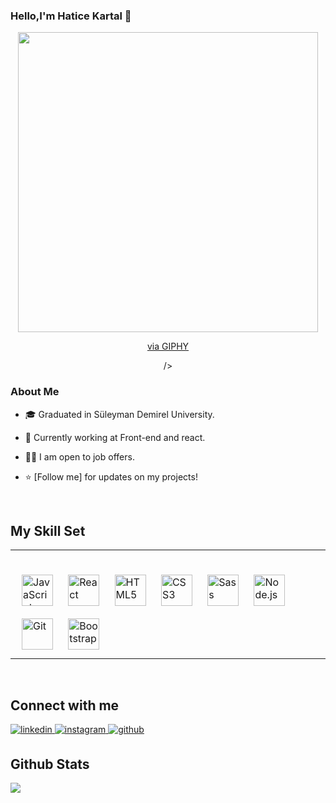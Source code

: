 ### Hello,I'm Hatice Kartal 👋  
<div align="center">
<img src="https://giphy.com/embed/4GaHBQh3f4jBEpbQvP" width="480" height="480" frameBorder="0" class="giphy-embed" allowFullScreen><p><a href="https://giphy.com/gifs/shecodesio-swipe-up-computer-congratulations-4GaHBQh3f4jBEpbQvP">via GIPHY</a></p>/>
</div>  
  

### <div align="left">About Me
</div>  
  

-  🎓 Graduated in Süleyman Demirel University.  
  

-  💼 Currently working at Front-end and react.  
  

- 🤝🏻 I am open to job offers.
  
- ⭐️ [Follow me] for updates on my projects!

  

<br/>  


## My Skill Set  
<table><tr><td valign="top" width="33%">



###   
<div align="left">  
<a href="https://www.javascript.com/" target="_blank"><img style="margin: 10px" src="https://profilinator.rishav.dev/skills-assets/javascript-original.svg" alt="JavaScript" height="50" /></a>  
<a href="https://reactjs.org/" target="_blank"><img style="margin: 10px" src="https://profilinator.rishav.dev/skills-assets/react-original-wordmark.svg" alt="React" height="50" /></a>  
<a href="https://en.wikipedia.org/wiki/HTML5" target="_blank"><img style="margin: 10px" src="https://profilinator.rishav.dev/skills-assets/html5-original-wordmark.svg" alt="HTML5" height="50" /></a>  
<a href="https://www.w3schools.com/css/" target="_blank"><img style="margin: 10px" src="https://profilinator.rishav.dev/skills-assets/css3-original-wordmark.svg" alt="CSS3" height="50" /></a>  
<a href="https://sass-lang.com/" target="_blank"><img style="margin: 10px" src="https://profilinator.rishav.dev/skills-assets/sass-original.svg" alt="Sass" height="50" /></a>  
<a href="https://nodejs.org/" target="_blank"><img style="margin: 10px" src="https://profilinator.rishav.dev/skills-assets/nodejs-original-wordmark.svg" alt="Node.js" height="50" /></a>  
<a href="https://github.com/" target="_blank"><img style="margin: 10px" src="https://profilinator.rishav.dev/skills-assets/git-scm-icon.svg" alt="Git" height="50" /></a>  
<a href="https://getbootstrap.com/docs/3.4/javascript/" target="_blank"><img style="margin: 10px" src="https://profilinator.rishav.dev/skills-assets/bootstrap-plain.svg" alt="Bootstrap" height="50" /></a>  
</div>
</td> </tr></table> 




<br/>  


## Connect with me  
<a href="https://linkedin.com/in/hatice-kartal-3b06642a8" target="_blank">
<img src=https://img.shields.io/badge/linkedin-%231E77B5.svg?&style=for-the-badge&logo=linkedin&logoColor=white alt=linkedin style="margin-bottom: 5px;" />
</a>
<a href="https://instagram.com/h_aticekartal" target="_blank">
<img src=https://img.shields.io/badge/instagram-%23000000.svg?&style=for-the-badge&logo=instagram&logoColor=white alt=instagram style="margin-bottom: 5px;" />
</a>
<a href="https://github.com/h-attam" target="_blank">
<img src=https://img.shields.io/badge/github-%2324292e.svg?&style=for-the-badge&logo=github&logoColor=white alt=github style="margin-bottom: 5px;" />
</a>  
  

<br/>  


## Github Stats  
<div align="left"><img src="https://github-readme-stats.vercel.app/api?username=h-attam&show_icons=true&count_private=true&hide_border=true" align="center" /></div>  

<br/>  





